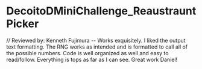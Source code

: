 # DecoitoDMiniChallenge_ReaustrauntPicker

// Reviewed by: Kenneth Fujimura -- Works exquisitely. I liked the output text formatting. The RNG works as intended and is formatted to call all of the possible numbers. Code is well organized as well and easy to read/follow. Everything is tops as far as I can see. Great work Daniel!
